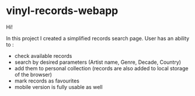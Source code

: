 # vinyl-records-webapp
Hi! 

In this project I created a simplified records search page.
User has an ability to :
* check available records
* search by desired parameters (Artist name, Genre, Decade, Country)
* add them to personal collection (records are also added to local storage of the browser)
* mark records as favourites
* mobile version is fully usable as well 

